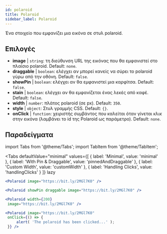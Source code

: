 ```yaml
---
id: polaroid
title: Polaroid
sidebar_label: Polaroid
---
```


Ένα στοιχείο που εμφανίζει μια εικόνα σε στυλ polaroid.

## Επιλογές

* __image__ | `string`: τη διεύθυνση URL της εικόνας που θα εμφανιστεί στο πλαίσιο polaroid. Default: `none`.
* __draggable__ | `boolean`: ελέγχει αν μπορεί κανείς να σύρει το polaroid γύρω από την οθόνη. Default: `false`.
* __showPin__ | `boolean`: ελέγχει αν θα εμφανιστεί μια καρφίτσα. Default: `false`.
* __stain__ | `boolean`: ελέγχει αν θα εμφανίζεται ένας λεκές από καφέ. Default: `false`.
* __width__ | `number`: πλάτος polaroid (σε px). Default: `350`.
* __style__ | `object`: Στυλ γραμμής CSS. Default: `{}`.
* __onClick__ | `function`: χειριστής συμβάντος που καλείται όταν γίνεται κλικ στην εικόνα (λαμβάνει το id της Polaroid ως παράμετρο). Default: `none`.


## Παραδείγματα

import Tabs from '@theme/Tabs';
import TabItem from '@theme/TabItem';

<Tabs
    defaultValue="minimal"
    values={[
        { label: 'Minimal', value: 'minimal' },
        { label: 'With Pin & Draggable', value: 'pinnedAndDraggable' },
        { label: 'Custom Width', value: 'customWidth' },
        { label: 'Handling Clicks', value: 'handlingClicks' }
    ]}
    lazy
>

<TabItem value="minimal">

```jsx live
<Polaroid image="https://bit.ly/2MGl7K0" />
```

</TabItem>

<TabItem value="pinnedAndDraggable">

```jsx live
<Polaroid showPin draggable image="https://bit.ly/2MGl7K0" />
```

</TabItem>

<TabItem value="customWidth">

```jsx live
<Polaroid width={200}
 image="https://bit.ly/2MGl7K0" />
```

</TabItem>

<TabItem value="handlingClicks">

```jsx live
<Polaroid image="https://bit.ly/2MGl7K0" 
 onClick={() => {
     alert( 'The polaroid has been clicked...' );
 }} />
```

</TabItem>

</Tabs>
